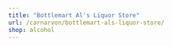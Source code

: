 ```yaml
---
title: "Bottlemart Al's Liquor Store"
url: /carnarvon/bottlemart-als-liquor-store/
shop: alcohol
---
```

